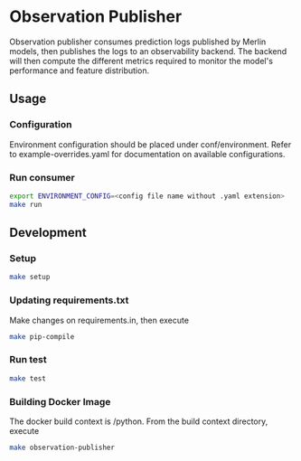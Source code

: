 # Observation Publisher
Observation publisher consumes prediction logs published by Merlin models, then publishes the logs to an observability backend. The backend will then compute the different metrics required to monitor the model's performance and feature distribution. 

## Usage

### Configuration
Environment configuration should be placed under conf/environment.
Refer to example-overrides.yaml for documentation on available configurations.

### Run consumer

```bash
export ENVIRONMENT_CONFIG=<config file name without .yaml extension>
make run
```


## Development
### Setup
```bash
make setup
```

### Updating requirements.txt
Make changes on requirements.in, then execute
```bash
make pip-compile
```

### Run test
```bash
make test
```

### Building Docker Image
The docker build context is <repository-root>/python. From the build context directory, execute

```bash
make observation-publisher
```
